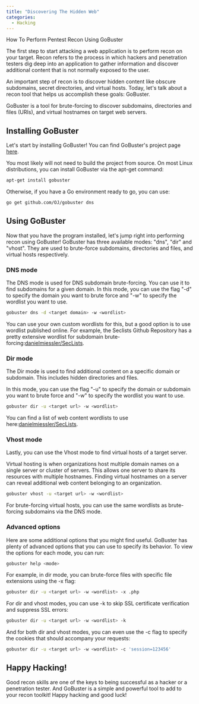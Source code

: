 ```yaml
---
title: "Discovering The Hidden Web"
categories:
  - Hacking
---
```


How To Perform Pentest Recon Using GoBuster

The first step to start attacking a web application is to perform recon on your target. Recon refers to the process in which hackers and penetration testers dig deep into an application to gather information and discover additional content that is not normally exposed to the user.

An important step of recon is to discover hidden content like obscure subdomains, secret directories, and virtual hosts. Today, let's talk about a recon tool that helps us accomplish these goals: GoBuster.

GoBuster is a tool for brute-forcing to discover subdomains, directories and files (URIs), and virtual hostnames on target web servers.

## Installing GoBuster

Let's start by installing GoBuster! You can find GoBuster's project page [here](https://github.com/OJ/gobuster).

You most likely will not need to build the project from source. On most Linux distributions, you can install GoBuster via the apt-get command:

```bash
apt-get install gobuster
```

Otherwise, if you have a Go environment ready to go, you can use:

```bash
go get github.com/OJ/gobuster dns
```

## Using GoBuster

Now that you have the program installed, let's jump right into performing recon using GoBuster! GoBuster has three available modes: "dns", "dir" and "vhost". They are used to brute-force subdomains, directories and files, and virtual hosts respectively.

### DNS mode

The DNS mode is used for DNS subdomain brute-forcing. You can use it to find subdomains for a given domain. In this mode, you can use the flag "-d" to specify the domain you want to brute force and "-w" to specify the wordlist you want to use.

```bash
gobuster dns -d <target domain> -w <wordlist>
```

You can use your own custom wordlists for this, but a good option is to use wordlist published online. For example, the Seclists Github Repository has a pretty extensive wordlist for subdomain brute-forcing:[danielmiessler/SecLists](https://github.com/danielmiessler/SecLists/blob/master/Discovery/DNS/namelist.txt).

### Dir mode

The Dir mode is used to find additional content on a specific domain or subdomain. This includes hidden directories and files.

In this mode, you can use the flag "-u" to specify the domain or subdomain you want to brute force and "-w" to specify the wordlist you want to use.

```bash
gobuster dir -u <target url> -w <wordlist>
```

You can find a list of web content wordlists to use here:[danielmiessler/SecLists](https://github.com/danielmiessler/SecLists/tree/master/Discovery/Web-Content).

### Vhost mode

Lastly, you can use the Vhost mode to find virtual hosts of a target server.

Virtual hosting is when organizations host multiple domain names on a single server or cluster of servers. This allows one server to share its resources with multiple hostnames. Finding virtual hostnames on a server can reveal additional web content belonging to an organization.

```bash
gobuster vhost -u <target url> -w <wordlist>
```

For brute-forcing virtual hosts, you can use the same wordlists as brute-forcing subdomains via the DNS mode.

### Advanced options

Here are some additional options that you might find useful. GoBuster has plenty of advanced options that you can use to specify its behavior. To view the options for each mode, you can run:

```bash
gobuster help <mode>
```

For example, in dir mode, you can brute-force files with specific file extensions using the -x flag:

```bash
gobuster dir -u <target url> -w <wordlist> -x .php
```

For dir and vhost modes, you can use -k to skip SSL certificate verification and suppress SSL errors:

```bash
gobuster dir -u <target url> -w <wordlist> -k
```

And for both dir and vhost modes, you can even use the -c flag to specify the cookies that should accompany your requests:

```bash
gobuster dir -u <target url> -w <wordlist> -c 'session=123456'
```

## Happy Hacking!

Good recon skills are one of the keys to being successful as a hacker or a penetration tester. And GoBuster is a simple and powerful tool to add to your recon toolkit! Happy hacking and good luck!